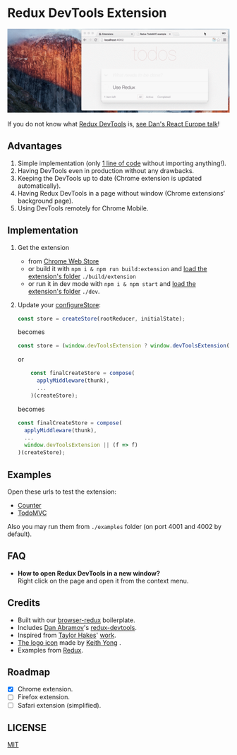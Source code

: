 # Redux DevTools Extension

![Demo](demo/v0.1.0.gif)

If you do not know what [Redux DevTools](https://github.com/gaearon/redux-devtools) is, [see Dan's React Europe talk](https://www.youtube.com/watch?v=xsSnOQynTHs)!

## Advantages

1. Simple implementation (only [1 line of code](https://github.com/zalmoxisus/redux-devtools-extension/commit/ffa804594008c585d28b3319bfcd4b87d5df384d) without importing anything!).
2. Having DevTools even in production without any drawbacks. 
2. Keeping the DevTools up to date (Chrome extension is updated automatically).
3. Having Redux DevTools in a page without window (Chrome extensions’ background page).
4. Using DevTools remotely for Chrome Mobile.

## Implementation

1. Get the extension
    - from [Chrome Web Store](https://chrome.google.com/webstore/detail/redux-devtools/lmhkpmbekcpmknklioeibfkpmmfibljd)
    - or build it with `npm i & npm run build:extension` and [load the extension's folder](https://developer.chrome.com/extensions/getstarted#unpacked) `./build/extension`
    - or run it in dev mode with `npm i & npm start` and [load the extension's folder](https://developer.chrome.com/extensions/getstarted#unpacked) `./dev`.
2. Update your [configureStore](https://github.com/zalmoxisus/redux-devtools-extension/commit/ffa804594008c585d28b3319bfcd4b87d5df384d):
    ```javascript
    const store = createStore(rootReducer, initialState);
    ```
    becomes
    ```javascript
    const store = (window.devToolsExtension ? window.devToolsExtension(createStore) : createStore)(rootReducer, initialState);
    ```

    or
    ```javascript
        const finalCreateStore = compose(
          applyMiddleware(thunk),
          ...
        )(createStore);
    ```
    becomes
    ```javascript
    const finalCreateStore = compose(
      applyMiddleware(thunk),
      ...
      window.devToolsExtension || (f => f)
    )(createStore);
    ```

## Examples
Open these urls to test the extension:

 - [Counter](http://zalmoxisus.github.io/redux-devtools-extension/examples/counter/)
 - [TodoMVC](http://zalmoxisus.github.io/redux-devtools-extension/examples/todomvc/)

Also you may run them from `./examples` folder (on port 4001 and 4002 by default).

## FAQ

 - **How to open Redux DevTools in a new window?**<br />
   Right click on the page and open it from the context menu.
    
## Credits

 - Built with our [browser-redux](https://github.com/zalmoxisus/browser-redux) boilerplate.
 - Includes [Dan Abramov](https://github.com/gaearon)'s [redux-devtools](https://github.com/gaearon/redux-devtools).
 - Inspired from [Taylor Hakes](https://github.com/taylorhakes)' [work](https://github.com/taylorhakes/redux-devtools/tree/chrome-devtools).
 - [The logo icon](https://github.com/rackt/redux/issues/151#issuecomment-150060367) made by [Keith Yong](https://github.com/keithyong) .
 - Examples from [Redux](https://github.com/rackt/redux/tree/master/examples).

## Roadmap

- [x] Chrome extension.
- [ ] Firefox extension.
- [ ] Safari extension (simplified).

## LICENSE

[MIT](LICENSE)